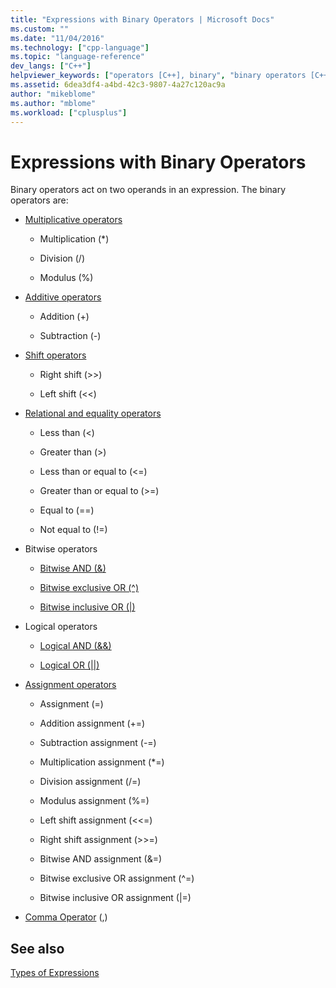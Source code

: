 ```yaml
---
title: "Expressions with Binary Operators | Microsoft Docs"
ms.custom: ""
ms.date: "11/04/2016"
ms.technology: ["cpp-language"]
ms.topic: "language-reference"
dev_langs: ["C++"]
helpviewer_keywords: ["operators [C++], binary", "binary operators [C++]", "expressions [C++], binary operators"]
ms.assetid: 6dea3df4-a4bd-42c3-9807-4a27c120ac9a
author: "mikeblome"
ms.author: "mblome"
ms.workload: ["cplusplus"]
---
```

# Expressions with Binary Operators

Binary operators act on two operands in an expression. The binary operators are:

- [Multiplicative operators](../cpp/multiplicative-operators-and-the-modulus-operator.md)

   - Multiplication (*)

   - Division (/)

   - Modulus (%)

- [Additive operators](../cpp/additive-operators-plus-and.md)

   - Addition (+)

   - Subtraction (-)

- [Shift operators](../cpp/left-shift-and-right-shift-operators-input-and-output.md)

   - Right shift (>>)

   - Left shift (<<)

- [Relational and equality operators](../cpp/relational-operators-equal-and-equal.md)

   - Less than (\<)

   - Greater than (>)

   - Less than or equal to (\<=)

   - Greater than or equal to (>=)

   - Equal to (==)

   - Not equal to (!=)

- Bitwise operators

   - [Bitwise AND (&)](../cpp/bitwise-and-operator-amp.md)

   - [Bitwise exclusive OR (^)](../cpp/bitwise-exclusive-or-operator-hat.md)

   - [Bitwise inclusive OR (&#124;)](../cpp/bitwise-inclusive-or-operator-pipe.md)

- Logical operators

   - [Logical AND (&&)](../cpp/logical-and-operator-amp-amp.md)

   - [Logical OR (&#124;&#124;)](../cpp/logical-or-operator-pipe-pipe.md)

- [Assignment operators](../cpp/assignment-operators.md)

   - Assignment (=)

   - Addition assignment (+=)

   - Subtraction assignment (-=)

   - Multiplication assignment (*=)

   - Division assignment (/=)

   - Modulus assignment (%=)

   - Left shift assignment (<\<=)

   - Right shift assignment (>>=)

   - Bitwise AND assignment (&=)

   - Bitwise exclusive OR assignment (^=)

   - Bitwise inclusive OR assignment (&#124;=)

- [Comma Operator](../cpp/comma-operator.md) (,)

## See also

[Types of Expressions](../cpp/types-of-expressions.md)